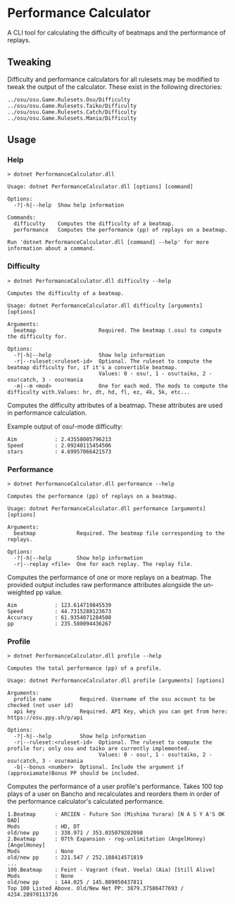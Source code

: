 # Performance Calculator

A CLI tool for calculating the difficulty of beatmaps and the performance of replays.

## Tweaking

Difficulty and performance calculators for all rulesets may be modified to tweak the output of the calculator. These exist in the following directories:

```
../osu/osu.Game.Rulesets.Osu/Difficulty
../osu/osu.Game.Rulesets.Taiko/Difficulty
../osu/osu.Game.Rulesets.Catch/Difficulty
../osu/osu.Game.Rulesets.Mania/Difficulty
```

## Usage

### Help
```
> dotnet PerformanceCalculator.dll

Usage: dotnet PerformanceCalculator.dll [options] [command]

Options:
  -?|-h|--help  Show help information

Commands:
  difficulty    Computes the difficulty of a beatmap.
  performance   Computes the performance (pp) of replays on a beatmap.

Run 'dotnet PerformanceCalculator.dll [command] --help' for more information about a command.
```

### Difficulty
```
> dotnet PerformanceCalculator.dll difficulty --help

Computes the difficulty of a beatmap.

Usage: dotnet PerformanceCalculator.dll difficulty [arguments] [options]

Arguments:
  beatmap                    Required. The beatmap (.osu) to compute the difficulty for.

Options:
  -?|-h|--help               Show help information
  -r|--ruleset:<ruleset-id>  Optional. The ruleset to compute the beatmap difficulty for, if it's a convertible beatmap.
                             Values: 0 - osu!, 1 - osu!taiko, 2 - osu!catch, 3 - osu!mania
  -m|--m <mod>               One for each mod. The mods to compute the difficulty with.Values: hr, dt, hd, fl, ez, 4k, 5k, etc...
```

Computes the difficulty attributes of a beatmap. These attributes are used in performance calculation.

Example output of osu!-mode difficulty:
```
Aim            : 2.43558005796213
Speed          : 2.09240115454506
stars          : 4.69957066421573
```

### Performance
```
> dotnet PerformanceCalculator.dll performance --help

Computes the performance (pp) of replays on a beatmap.

Usage: dotnet PerformanceCalculator.dll performance [arguments] [options]

Arguments:
  beatmap             Required. The beatmap file corresponding to the replays.

Options:
  -?|-h|--help        Show help information
  -r|--replay <file>  One for each replay. The replay file.
```

Computes the performance of one or more replays on a beatmap. The provided output includes raw performance attributes alongside the un-weighted pp value.

```
Aim            : 123.614719845539
Speed          : 44.7315288123673
Accuracy       : 61.9354071284508
pp             : 235.580094436267
```

### Profile
```
> dotnet PerformanceCalculator.dll profile --help

Computes the total performance (pp) of a profile.

Usage: dotnet PerformanceCalculator.dll profile [arguments] [options]

Arguments:
  profile name         Required. Username of the osu account to be checked (not user id)
  api key              Required. API Key, which you can get from here: https://osu.ppy.sh/p/api

Options:
  -?|-h|--help         Show help information
  -r|--ruleset:<ruleset-id>  Optional. The ruleset to compute the profile for; only osu and taiko are currently implemented.
                             Values: 0 - osu!, 1 - osu!taiko, 2 - osu!catch, 3 - osu!mania  
  -b|--bonus <number>  Optional. Include the argument if (approxiamate)Bonus PP should be included.
```

Computes the performance of a user profile's performance. Takes 100 top plays of a user on Bancho and recalculates and reorders them in order of the performance calculator's calculated performance.
```
1.Beatmap      : ARCIEN - Future Son (Mishima Yurara) [N A S Y A'S OK DAD]
Mods           : HD, DT
old/new pp     : 338.971 / 353.035079202098
2.Beatmap      : 07th Expansion - rog-unlimitation (AngelHoney) [AngelHoney]
Mods           : None
old/new pp     : 221.547 / 252.188414571819
...
100.Beatmap    : Feint - Vagrant (feat. Veela) (Aia) [Still Alive]
Mods           : None
old/new pp     : 144.025 / 145.889050437811
Top 100 Listed Above. Old/New Net PP: 3879.37586477693 / 4234.28970113726
```
